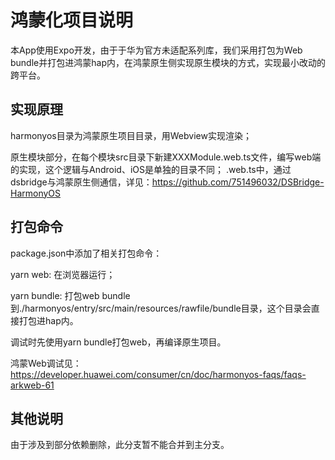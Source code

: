 # 鸿蒙化项目说明

本App使用Expo开发，由于于华为官方未适配系列库，我们采用打包为Web bundle并打包进鸿蒙hap内，在鸿蒙原生侧实现原生模块的方式，实现最小改动的跨平台。

## 实现原理

harmonyos目录为鸿蒙原生项目目录，用Webview实现渲染；

原生模块部分，在每个模块src目录下新建XXXModule.web.ts文件，编写web端的实现，这个逻辑与Android、iOS是单独的目录不同；
.web.ts中，通过dsbridge与鸿蒙原生侧通信，详见：https://github.com/751496032/DSBridge-HarmonyOS

## 打包命令

package.json中添加了相关打包命令：

yarn web: 在浏览器运行；

yarn bundle: 打包web bundle到./harmonyos/entry/src/main/resources/rawfile/bundle目录，这个目录会直接打包进hap内。

调试时先使用yarn bundle打包web，再编译原生项目。

鸿蒙Web调试见：https://developer.huawei.com/consumer/cn/doc/harmonyos-faqs/faqs-arkweb-61

## 其他说明

由于涉及到部分依赖删除，此分支暂不能合并到主分支。